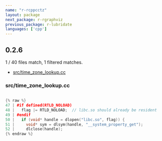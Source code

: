 ```yaml
---
name: "r-rcppcctz"
layout: package
next_package: r-rgraphviz
previous_package: r-lubridate
languages: ['cpp']
---
```

## 0.2.6
1 / 40 files match, 1 filtered matches.

 - [src/time_zone_lookup.cc](#srctime_zone_lookupcc)

### src/time_zone_lookup.cc

```cpp

{% raw %}
47 | #if defined(RTLD_NOLOAD)
48 |   flag |= RTLD_NOLOAD;  // libc.so should already be resident
49 | #endif
50 |   if (void* handle = dlopen("libc.so", flag)) {
51 |     void* sym = dlsym(handle, "__system_property_get");
52 |     dlclose(handle);
{% endraw %}

```